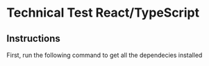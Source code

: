 # Technical Test React/TypeScript

## Instructions

First, run the following command to get all the dependecies installed




